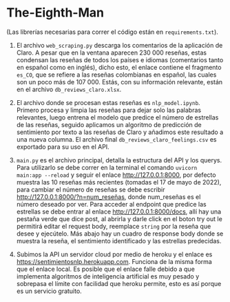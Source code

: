 # The-Eighth-Man

(Las librerías necesarias para correr el código están en `requirements.txt`).

1. El archivo `web_scraping.py` descarga los comentarios de la aplicación de Claro. A pesar que en la ventana aparecen 230 000 reseñas, estas condensan las reseñas de todos los países e idiomas (comentarios tanto en español como en inglés), dicho esto, el enlace contiene el fragmento `es_CO`, que se refiere a las reseñas colombianas en español, las cuales son un poco más de 107 000. Estás, con su información relevante, están en el archivo `db_reviews_claro.xlsx`.
2. El archivo donde se procesan estas reseñas es `nlp_model.ipynb`. Primero procesa y limpia las reseñas para dejar solo las palabras relevantes, luego entrena el modelo que predice el número de estrellas de las reseñas, seguido aplicamos un algoritmo de predicción de sentimiento por texto a las reseñas de Claro y añadimos este resultado a una nueva columna. El archivo final `db_reviews_claro_feelings.csv` es exportado para su uso en el API.
3. `main.py` es el archivo principal, detalla la estructura del API y los querys. Para utilizarlo se debe correr en la terminal el comando `uvicorn main:app --reload` y seguir el enlace http://127.0.0.1:8000, por defecto muestra las 10 reseñas más recientes (tomadas el 17 de mayo de 2022), para cambiar el número de reseñas se debe escribir http://127.0.0.1:8000/?n=num_reseñas, donde num_reseñas es el número deseado por ver.
Para acceder al endpoint que predice las estrellas se debe entrar al enlace http://127.0.0.1:8000/docs, allí hay una pestaña verde que dice post, al abrirla y darle click en el boton try out le permitirá editar el request body, reemplace `string` por la reseña que desee y ejecútelo. Más abajo hay un cuadro de response body donde se muestra la reseña, el sentimiento identificado y las estrellas predecidas.

4. Subimos la API un servidor cloud por medio de heroku y el enlace es https://sentimientosnlp.herokuapp.com. Funciona de la misma forma que el enlace local.
Es posible que el enlace falle debido a que implementa algoritmos de inteligencia artificial es muy pesado y sobrepasa el límite con facilidad que heroku permite, esto es así porque es un servicio gratuito.
